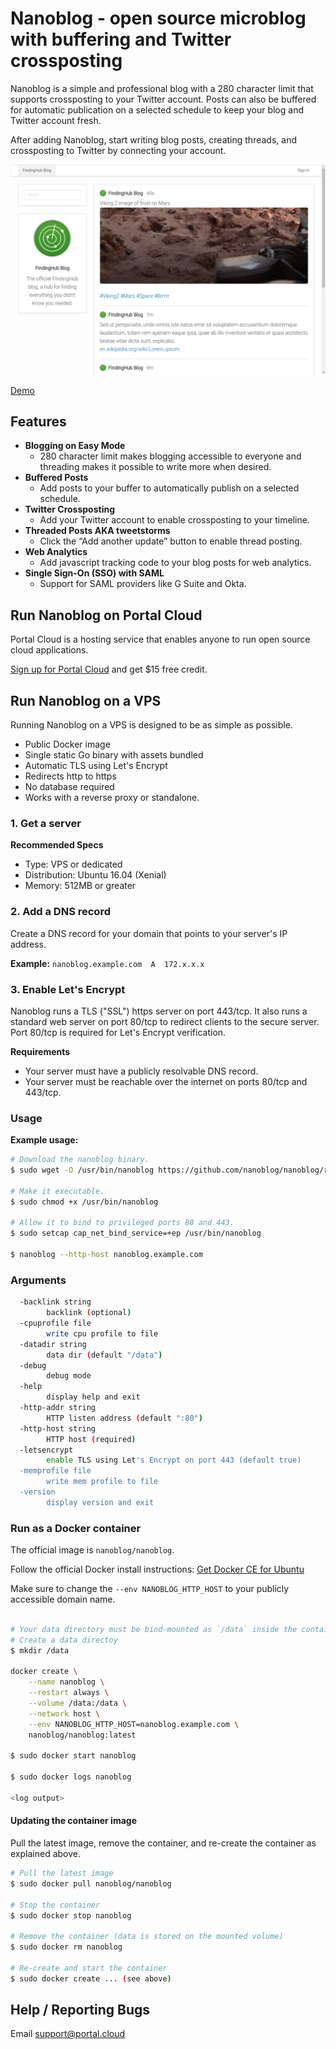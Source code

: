 # Nanoblog - open source microblog with buffering and Twitter crossposting

Nanoblog is a simple and professional blog with a 280 character limit that supports crossposting to your Twitter account. Posts can also be buffered for automatic publication on a selected schedule to keep your blog and Twitter account fresh.

After adding Nanoblog, start writing blog posts, creating threads, and crossposting to Twitter by connecting your account.

![Screenshot](https://raw.githubusercontent.com/nanoblog/nanoblog/master/screenshot1.png)

[Demo](https://blog.portal.cloud/)

## Features

* **Blogging on Easy Mode**
  * 280 character limit makes blogging accessible to everyone and threading makes it possible to write more when desired.
* **Buffered Posts**
  * Add posts to your buffer to automatically publish on a selected schedule.
* **Twitter Crossposting**
  * Add your Twitter account to enable crossposting to your timeline.
* **Threaded Posts AKA tweetstorms**
  * Click the “Add another update” button to enable thread posting.
* **Web Analytics**
  * Add javascript tracking code to your blog posts for web analytics.
* **Single Sign-On (SSO) with SAML**
  * Support for SAML providers like G Suite and Okta.

## Run Nanoblog on Portal Cloud

Portal Cloud is a hosting service that enables anyone to run open source cloud applications.

[Sign up for Portal Cloud](https://portal.cloud/) and get $15 free credit.

## Run Nanoblog on a VPS

Running Nanoblog on a VPS is designed to be as simple as possible.

  * Public Docker image
  * Single static Go binary with assets bundled
  * Automatic TLS using Let's Encrypt
  * Redirects http to https
  * No database required
  * Works with a reverse proxy or standalone.

### 1. Get a server

**Recommended Specs**

* Type: VPS or dedicated
* Distribution: Ubuntu 16.04 (Xenial)
* Memory: 512MB or greater

### 2. Add a DNS record

Create a DNS record for your domain that points to your server's IP address.

**Example:** `nanoblog.example.com  A  172.x.x.x`

### 3. Enable Let's Encrypt

Nanoblog runs a TLS ("SSL") https server on port 443/tcp. It also runs a standard web server on port 80/tcp to redirect clients to the secure server. Port 80/tcp is required for Let's Encrypt verification.

**Requirements**

* Your server must have a publicly resolvable DNS record.
* Your server must be reachable over the internet on ports 80/tcp and 443/tcp.

### Usage

**Example usage:**

```bash
# Download the nanoblog binary.
$ sudo wget -O /usr/bin/nanoblog https://github.com/nanoblog/nanoblog/raw/master/nanoblog-linux-amd64

# Make it executable.
$ sudo chmod +x /usr/bin/nanoblog

# Allow it to bind to privileged ports 80 and 443.
$ sudo setcap cap_net_bind_service=+ep /usr/bin/nanoblog

$ nanoblog --http-host nanoblog.example.com
```

### Arguments

```bash
  -backlink string
        backlink (optional)
  -cpuprofile file
        write cpu profile to file
  -datadir string
        data dir (default "/data")
  -debug
        debug mode
  -help
        display help and exit
  -http-addr string
        HTTP listen address (default ":80")
  -http-host string
        HTTP host (required)
  -letsencrypt
        enable TLS using Let's Encrypt on port 443 (default true)
  -memprofile file
        write mem profile to file
  -version
        display version and exit
```

### Run as a Docker container

The official image is `nanoblog/nanoblog`.

Follow the official Docker install instructions: [Get Docker CE for Ubuntu](https://docs.docker.com/engine/installation/linux/docker-ce/ubuntu/)

Make sure to change the `--env NANOBLOG_HTTP_HOST` to your publicly accessible domain name.

```bash

# Your data directory must be bind-mounted as `/data` inside the container using the `--volume` flag.
# Create a data directoy 
$ mkdir /data

docker create \
    --name nanoblog \
    --restart always \
    --volume /data:/data \
    --network host \
    --env NANOBLOG_HTTP_HOST=nanoblog.example.com \
    nanoblog/nanoblog:latest

$ sudo docker start nanoblog

$ sudo docker logs nanoblog

<log output>

```

#### Updating the container image

Pull the latest image, remove the container, and re-create the container as explained above.

```bash
# Pull the latest image
$ sudo docker pull nanoblog/nanoblog

# Stop the container
$ sudo docker stop nanoblog

# Remove the container (data is stored on the mounted volume)
$ sudo docker rm nanoblog

# Re-create and start the container
$ sudo docker create ... (see above)
```

## Help / Reporting Bugs

Email support@portal.cloud

